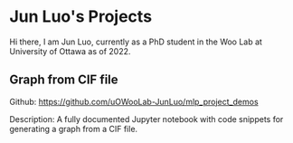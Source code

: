 # Jun Luo's Projects

Hi there, I am Jun Luo, currently as a PhD student in the Woo Lab at University of Ottawa as of 2022.

## Graph from CIF file

Github: https://github.com/uOWooLab-JunLuo/mlp_project_demos

Description: A fully documented Jupyter notebook with code snippets for generating a graph from a CIF file.
